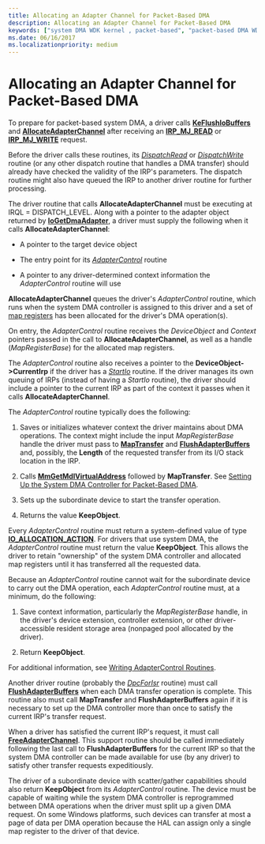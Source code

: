 ```yaml
---
title: Allocating an Adapter Channel for Packet-Based DMA
description: Allocating an Adapter Channel for Packet-Based DMA
keywords: ["system DMA WDK kernel , packet-based", "packet-based DMA WDK kernel", "DMA transfers WDK kernel , packet-based", "allocating adapter channels", "adapter channel allocations WDK kernel", "AllocateAdapterChannel"]
ms.date: 06/16/2017
ms.localizationpriority: medium
---
```


# Allocating an Adapter Channel for Packet-Based DMA





To prepare for packet-based system DMA, a driver calls [**KeFlushIoBuffers**](/windows-hardware/drivers/ddi/wdm/nf-wdm-keflushiobuffers) and [**AllocateAdapterChannel**](/windows-hardware/drivers/ddi/wdm/nc-wdm-pallocate_adapter_channel) after receiving an [**IRP\_MJ\_READ**](./irp-mj-read.md) or [**IRP\_MJ\_WRITE**](./irp-mj-write.md) request.

Before the driver calls these routines, its [*DispatchRead*](/windows-hardware/drivers/ddi/wdm/nc-wdm-driver_dispatch) or [*DispatchWrite*](/windows-hardware/drivers/ddi/wdm/nc-wdm-driver_dispatch) routine (or any other dispatch routine that handles a DMA transfer) should already have checked the validity of the IRP's parameters. The dispatch routine might also have queued the IRP to another driver routine for further processing.

The driver routine that calls **AllocateAdapterChannel** must be executing at IRQL = DISPATCH\_LEVEL. Along with a pointer to the adapter object returned by [**IoGetDmaAdapter**](/windows-hardware/drivers/ddi/wdm/nf-wdm-iogetdmaadapter), a driver must supply the following when it calls **AllocateAdapterChannel**:

-   A pointer to the target device object

-   The entry point for its [*AdapterControl*](/windows-hardware/drivers/ddi/wdm/nc-wdm-driver_control) routine

-   A pointer to any driver-determined context information the *AdapterControl* routine will use

**AllocateAdapterChannel** queues the driver's *AdapterControl* routine, which runs when the system DMA controller is assigned to this driver and a set of [map registers](map-registers.md) has been allocated for the driver's DMA operation(s).

On entry, the *AdapterControl* routine receives the *DeviceObject* and *Context* pointers passed in the call to **AllocateAdapterChannel**, as well as a handle (*MapRegisterBase*) for the allocated map registers.

The *AdapterControl* routine also receives a pointer to the **DeviceObject-&gt;CurrentIrp** if the driver has a [*StartIo*](/windows-hardware/drivers/ddi/wdm/nc-wdm-driver_startio) routine. If the driver manages its own queuing of IRPs (instead of having a *StartIo* routine), the driver should include a pointer to the current IRP as part of the context it passes when it calls **AllocateAdapterChannel**.

The *AdapterControl* routine typically does the following:

1.  Saves or initializes whatever context the driver maintains about DMA operations. The context might include the input *MapRegisterBase* handle the driver must pass to [**MapTransfer**](/windows-hardware/drivers/ddi/wdm/nc-wdm-pmap_transfer) and [**FlushAdapterBuffers**](/windows-hardware/drivers/ddi/wdm/nc-wdm-pflush_adapter_buffers) and, possibly, the **Length** of the requested transfer from its I/O stack location in the IRP.

2.  Calls [**MmGetMdlVirtualAddress**](/windows-hardware/drivers/ddi/wdm/nf-wdm-mmgetmdlvirtualaddress) followed by **MapTransfer**. See [Setting Up the System DMA Controller for Packet-Based DMA](setting-up-the-system-dma-controller-for-packet-based-dma.md).

3.  Sets up the subordinate device to start the transfer operation.

4.  Returns the value **KeepObject**.

Every *AdapterControl* routine must return a system-defined value of type [**IO\_ALLOCATION\_ACTION**](/windows-hardware/drivers/ddi/wdm/ne-wdm-_io_allocation_action). For drivers that use system DMA, the *AdapterControl* routine must return the value **KeepObject**. This allows the driver to retain "ownership" of the system DMA controller and allocated map registers until it has transferred all the requested data.

Because an *AdapterControl* routine cannot wait for the subordinate device to carry out the DMA operation, each *AdapterControl* routine must, at a minimum, do the following:

1.  Save context information, particularly the *MapRegisterBase* handle, in the driver's device extension, controller extension, or other driver-accessible resident storage area (nonpaged pool allocated by the driver).

2.  Return **KeepObject**.

For additional information, see [Writing AdapterControl Routines](writing-adaptercontrol-routines.md).

Another driver routine (probably the [*DpcForIsr*](/windows-hardware/drivers/ddi/wdm/nc-wdm-io_dpc_routine) routine) must call [**FlushAdapterBuffers**](/windows-hardware/drivers/ddi/wdm/nc-wdm-pflush_adapter_buffers) when each DMA transfer operation is complete. This routine also must call **MapTransfer** and **FlushAdapterBuffers** again if it is necessary to set up the DMA controller more than once to satisfy the current IRP's transfer request.

When a driver has satisfied the current IRP's request, it must call [**FreeAdapterChannel**](/windows-hardware/drivers/ddi/wdm/nc-wdm-pfree_adapter_channel). This support routine should be called immediately following the last call to **FlushAdapterBuffers** for the current IRP so that the system DMA controller can be made available for use (by any driver) to satisfy other transfer requests expeditiously.

The driver of a subordinate device with scatter/gather capabilities should also return **KeepObject** from its *AdapterControl* routine. The device must be capable of waiting while the system DMA controller is reprogrammed between DMA operations when the driver must split up a given DMA request. On some Windows platforms, such devices can transfer at most a page of data per DMA operation because the HAL can assign only a single map register to the driver of that device.

 


